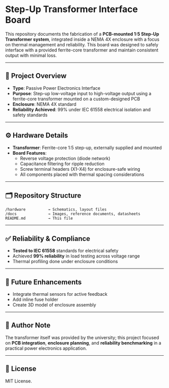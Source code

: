 # Step-Up Transformer Interface Board

This repository documents the fabrication of a **PCB-mounted 1:5 Step-Up Transformer system**, integrated inside a NEMA 4X enclosure with a focus on thermal management and reliability. This board was designed to safely interface with a provided ferrite-core transformer and maintain consistent output with minimal loss.

---

## 📌 Project Overview

- **Type**: Passive Power Electronics Interface
- **Purpose**: Step-up low-voltage input to high-voltage output using a ferrite-core transformer mounted on a custom-designed PCB
- **Enclosure**: NEMA 4X standard
- **Reliability Achieved**: 99% under IEC 61558 electrical isolation and safety standards

---

## ⚙️ Hardware Details

- **Transformer**: Ferrite-core 1:5 step-up, externally supplied and mounted
- **Board Features**:
  - Reverse voltage protection (diode network)
  - Capacitance filtering for ripple reduction
  - Screw terminal headers (X1–X4) for enclosure-safe wiring
  - All components placed with thermal spacing considerations

---

## 🗂️ Repository Structure

```
/hardware          → Schematics, layout files
/docs              → Images, reference documents, datasheets
README.md          → This file
```

---

## ✅ Reliability & Compliance

- **Tested to IEC 61558** standards for electrical safety
- Achieved **99% reliability** in load testing across voltage range
- Thermal profiling done under enclosure conditions

---

## 🚀 Future Enhancements

- Integrate thermal sensors for active feedback
- Add inline fuse holder
- Create 3D model of enclosure assembly

---

## 🧠 Author Note

The transformer itself was provided by the university; this project focused on **PCB integration**, **enclosure planning**, and **reliability benchmarking** in a practical power electronics application.

---

## 📜 License

MIT License.
